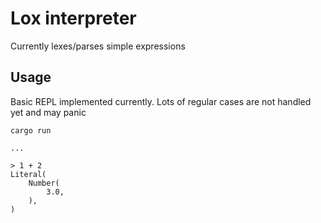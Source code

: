 # Lox interpreter

Currently lexes/parses simple expressions

## Usage

Basic REPL implemented currently. Lots of regular cases are not handled yet and may panic

```shell
cargo run

...

> 1 + 2
Literal(
    Number(
        3.0,
    ),
)
```
